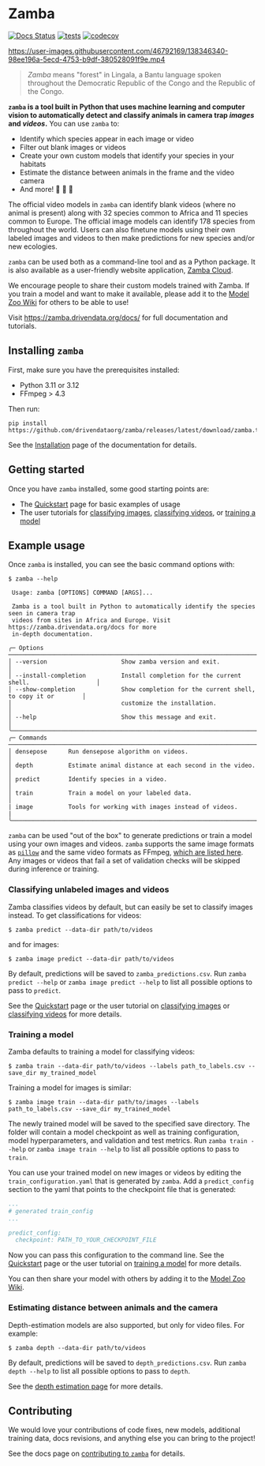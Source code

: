 # Zamba

[![Docs Status](https://img.shields.io/badge/docs-stable-informational)](https://zamba.drivendata.org/docs/)
[![tests](https://github.com/drivendataorg/zamba/workflows/tests/badge.svg?branch=master)](https://github.com/drivendataorg/zamba/actions?query=workflow%3Atests+branch%3Amaster)
[![codecov](https://codecov.io/gh/drivendataorg/zamba/branch/master/graph/badge.svg)](https://codecov.io/gh/drivendataorg/zamba)
<!-- [![PyPI](https://img.shields.io/pypi/v/zamba.svg)](https://pypi.org/project/zamba/) -->

https://user-images.githubusercontent.com/46792169/138346340-98ee196a-5ecd-4753-b9df-380528091f9e.mp4

> *Zamba* means "forest" in Lingala, a Bantu language spoken throughout the Democratic Republic of the Congo and the Republic of the Congo.

**`zamba` is a tool built in Python that uses machine learning and computer vision to automatically detect and classify animals in camera trap _images_ and _videos_.** You can use `zamba` to:

- Identify which species appear in each image or video
- Filter out blank images or videos
- Create your own custom models that identify your species in your habitats
- Estimate the distance between animals in the frame and the video camera
- And more! 🙈 🙉 🙊

The official video models in `zamba` can identify blank videos (where no animal is present) along with 32 species common to Africa and 11 species common to Europe. The official image models can identify 178 species from throughout the world. Users can also finetune models using their own labeled images and videos to then make predictions for new species and/or new ecologies.

`zamba` can be used both as a command-line tool and as a Python package. It is also available as a user-friendly website application, [Zamba Cloud](https://www.zambacloud.com/).

We encourage people to share their custom models trained with Zamba. If you train a model and want to make it available, please add it to the [Model Zoo Wiki](https://github.com/drivendataorg/zamba/wiki) for others to be able to use!

Visit https://zamba.drivendata.org/docs/ for full documentation and tutorials.

## Installing `zamba`

First, make sure you have the prerequisites installed:

* Python 3.11 or 3.12
* FFmpeg > 4.3

Then run:
```console
pip install https://github.com/drivendataorg/zamba/releases/latest/download/zamba.tar.gz
```

See the [Installation](https://zamba.drivendata.org/docs/stable/install/) page of the documentation for details.

## Getting started

Once you have `zamba` installed, some good starting points are:

- The [Quickstart](https://zamba.drivendata.org/docs/stable/quickstart/) page for basic examples of usage
- The user tutorials for [classifying images](https://zamba.drivendata.org/docs/stable/images-predict-tutorial/), [classifying videos](https://zamba.drivendata.org/docs/stable/predict-tutorial/), or [training a model](https://zamba.drivendata.org/docs/stable/train-tutorial/)

## Example usage

Once `zamba` is installed, you can see the basic command options with:
```console
$ zamba --help

 Usage: zamba [OPTIONS] COMMAND [ARGS]...

 Zamba is a tool built in Python to automatically identify the species seen in camera trap
 videos from sites in Africa and Europe. Visit https://zamba.drivendata.org/docs for more
 in-depth documentation.

╭─ Options ─────────────────────────────────────────────────────────────────────────────────╮
│ --version                     Show zamba version and exit.                                │
│ --install-completion          Install completion for the current shell.                   │
│ --show-completion             Show completion for the current shell, to copy it or        │
│                               customize the installation.                                 │
│ --help                        Show this message and exit.                                 │
╰───────────────────────────────────────────────────────────────────────────────────────────╯
╭─ Commands ────────────────────────────────────────────────────────────────────────────────╮
│ densepose      Run densepose algorithm on videos.                                         │
│ depth          Estimate animal distance at each second in the video.                      │
│ predict        Identify species in a video.                                               │
│ train          Train a model on your labeled data.                                        │
| image          Tools for working with images instead of videos.                           |
╰───────────────────────────────────────────────────────────────────────────────────────────╯
```

`zamba` can be used "out of the box" to generate predictions or train a model using your own images and videos. `zamba` supports the same image formats as [`pillow`](https://pillow.readthedocs.io/en/stable/handbook/image-file-formats.html#fully-supported-formats) and the same video formats as FFmpeg, [which are listed here](https://www.ffmpeg.org/general.html#Supported-File-Formats_002c-Codecs-or-Features). Any images or videos that fail a set of validation checks will be skipped during inference or training.

### Classifying unlabeled images and videos

Zamba classifies videos by default, but can easily be set to classify images instead. To get classifications for videos:

```console
$ zamba predict --data-dir path/to/videos
```
and for images:

```console
$ zamba image predict --data-dir path/to/videos
```

By default, predictions will be saved to `zamba_predictions.csv`. Run `zamba predict --help` or `zamba image predict --help` to list all possible options to pass to `predict`.

See the [Quickstart](https://zamba.drivendata.org/docs/stable/quickstart/) page or the user tutorial on [classifying images](https://zamba.drivendata.org/docs/stable/images-predict-tutorial/) or [classifying videos](https://zamba.drivendata.org/docs/stable/predict-tutorial/) for more details.

### Training a model

Zamba defaults to training a model for classifying videos:
```console
$ zamba train --data-dir path/to/videos --labels path_to_labels.csv --save_dir my_trained_model
```

Training a model for images is similar:
```console
$ zamba image train --data-dir path/to/images --labels path_to_labels.csv --save_dir my_trained_model
```

The newly trained model will be saved to the specified save directory. The folder will contain a model checkpoint as well as training configuration, model hyperparameters, and validation and test metrics. Run `zamba train --help` or `zamba image train --help` to list all possible options to pass to `train`.

You can use your trained model on new images or videos by editing the `train_configuration.yaml` that is generated by `zamba`. Add a `predict_config` section to the yaml that points to the checkpoint file that is generated:

```yaml
...
# generated train_config
...

predict_config:
  checkpoint: PATH_TO_YOUR_CHECKPOINT_FILE

```

Now you can pass this configuration to the command line. See the [Quickstart](https://zamba.drivendata.org/docs/stable/quickstart/) page or the user tutorial on [training a model](https://zamba.drivendata.org/docs/stable/train-tutorial/) for more details.

You can then share your model with others by adding it to the [Model Zoo Wiki](https://github.com/drivendataorg/zamba/wiki).

### Estimating distance between animals and the camera

Depth-estimation models are also supported, but only for video files. For example:
```console
$ zamba depth --data-dir path/to/videos
```

By default, predictions will be saved to `depth_predictions.csv`. Run `zamba depth --help` to list all possible options to pass to `depth`.

See the [depth estimation page](https://zamba.drivendata.org/docs/stable/models/depth/) for more details.


## Contributing

We would love your contributions of code fixes, new models, additional training data, docs revisions, and anything else you can bring to the project!

See the docs page on [contributing to `zamba`](https://zamba.drivendata.org/docs/stable/contribute/) for details.
